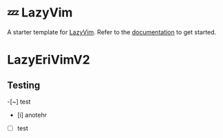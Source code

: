 # 💤 LazyVim

A starter template for [LazyVim](https://github.com/LazyVim/LazyVim).
Refer to the [documentation](https://lazyvim.github.io/installation) to get started.

# LazyEriVimV2

## Testing

-[~] test

- [i] anotehr
- [ ] test
